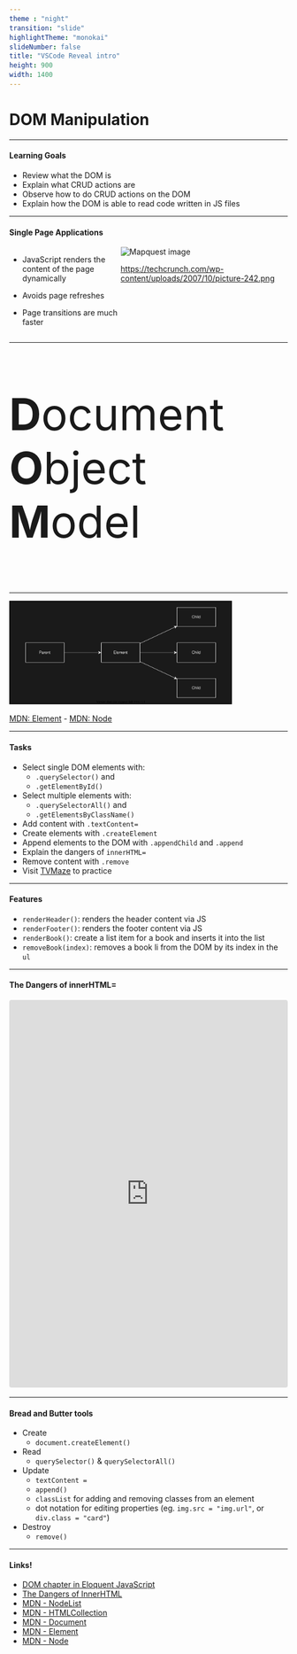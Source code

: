 ```yaml
---
theme : "night"
transition: "slide"
highlightTheme: "monokai"
slideNumber: false
title: "VSCode Reveal intro"
height: 900
width: 1400
---
```


# DOM Manipulation

---

#### Learning Goals

- Review what the DOM is
- Explain what CRUD actions are
- Observe how to do CRUD actions on the DOM
- Explain how the DOM is able to read code written in JS files

---

#### Single Page Applications

<div style="display: flex; flex-direction: row">
  <div style="width: 40%">
    
- JavaScript renders the content of the page dynamically
- Avoids page refreshes
- Page transitions are much faster

    
  </div>
  <div style="width: 60%">

<img src="https://res.cloudinary.com/dlzuobe8h/image/upload/v1665592555/uNQIVeUCgFrlo5i0bxmt398FK5c0MXq6FN8v-4TT6C-06WuV5_K3rNMdvkw8mxvDe5bC83bqQz8F0ljo9UzDyuuGFbl7ikDNtUIDNUTeuLBGzQjNizoypOGYy99DX86mhD2TJX7Kb06dLcA66xkqG0WkqOTIWVw37J9dke9zvGES2RNZFcP7zouru-k0_nw_m5insy.png" alt="Mapquest image" style="width: 100%" />

https://techcrunch.com/wp-content/uploads/2007/10/picture-242.png

  </div>
</div>


---

<p style="font-size: 5rem">
<b>D</b>ocument <br/>
<b>O</b>bject <br/>
<b>M</b>odel

</p>

---

<img src="./dom-is-a-tree.drawio.svg" alt="The DOM as a Tree" style="width: 80%" />

[MDN: Element](https://developer.mozilla.org/en-US/docs/Web/API/Element) - [MDN: Node](https://developer.mozilla.org/en-US/docs/Web/API/Node)

---

#### Tasks

-  Select single DOM elements with:
    - `.querySelector()` and 
    - `.getElementById()`
-  Select multiple elements with:
    - `.querySelectorAll()` and 
    - `.getElementsByClassName()`
- Add content with `.textContent=`
- Create elements with `.createElement`
- Append elements to the DOM with `.appendChild` and `.append`
- Explain the dangers of `innerHTML=`
- Remove content with `.remove`
- Visit <a href="https://www.tvmaze.com/" rel="noopener noreferrer" target="_blank">TVMaze</a> to practice


---

#### Features

- `renderHeader()`: renders the header content via JS
- `renderFooter()`: renders the footer content via JS
- `renderBook()`: create a list item for a book and inserts it into the list
- `removeBook(index)`: removes a book li from the DOM by its index in the `ul`


---

#### The Dangers of innerHTML=

<iframe src="https://codesandbox.io/embed/dark-silence-5rbq0x?fontsize=14&hidenavigation=1&theme=dark"
  style="width:100%; height:700px; border:0; border-radius: 4px; overflow:hidden;"
  title="dark-silence-5rbq0x"
  allow="accelerometer; ambient-light-sensor; camera; encrypted-media; geolocation; gyroscope; hid; microphone; midi; payment; usb; vr; xr-spatial-tracking"
  sandbox="allow-forms allow-modals allow-popups allow-presentation allow-same-origin allow-scripts"
></iframe>

---

#### Bread and Butter tools
- Create
  - `document.createElement()`
- Read
  - `querySelector()` & `querySelectorAll()`
- Update 
  - `textContent =`
  - `append()`
  - `classList` for adding and removing classes from an element
  - dot notation for editing properties (eg. `img.src = "img.url"`, or `div.class = "card"`)
- Destroy 
  - `remove()`

---


#### Links!

- [DOM chapter in Eloquent JavaScript](https://eloquentjavascript.net/14_dom.html)
- [The Dangers of InnerHTML](https://betterprogramming.pub/dom-manipulation-the-dangers-of-innerhtml-602f4119d905)
- [MDN - NodeList](https://developer.mozilla.org/en-US/docs/Web/API/NodeList)
- [MDN - HTMLCollection](https://developer.mozilla.org/en-US/docs/Web/API/HTMLCollection)
- [MDN - Document](https://developer.mozilla.org/en-US/docs/Web/API/Document)
- [MDN - Element](https://developer.mozilla.org/en-US/docs/Web/API/Element)
- [MDN - Node](https://developer.mozilla.org/en-US/docs/Web/API/Node)